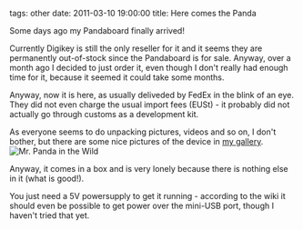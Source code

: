 tags: other
date: 2011-03-10 19:00:00
title: Here comes the Panda


Some days ago my Pandaboard finally arrived!

Currently Digikey is still the only reseller for it and it seems they are permanently out-of-stock since the Pandaboard is for sale.
Anyway, over a month ago I decided to just order it, even though I don't really had enough time for it, because it seemed it could take some months.

Anyway, now it is here, as usually deliveded by FedEx in the blink of an eye.
They did not even charge the usual import fees (EUSt) - it probably did not actually go through customs as a development kit.

As everyone seems to do unpacking pictures, videos and so on, I don't bother, but there are some nice pictures of the device in [my gallery](http://gstaedtner.net/images/index.php?album=machines/panda).
![Mr. Panda in the Wild](//gstaedtner.net/images/cache/machines/panda/front01_595.jpg)

Anyway, it comes in a box and is very lonely because there is nothing else in it (what is good!).

You just need a 5V powersupply to get it running - according to the wiki it should even be possible to get power over the mini-USB port, though I haven't tried that yet.
